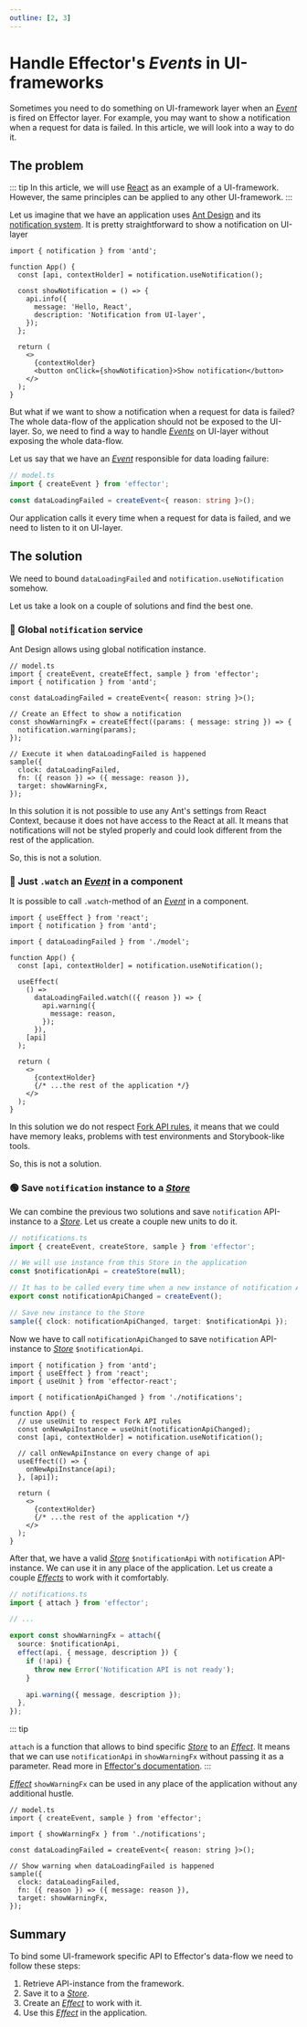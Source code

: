 ```yaml
---
outline: [2, 3]
---
```


# Handle Effector's _Events_ in UI-frameworks

Sometimes you need to do something on UI-framework layer when an [_Event_](https://effector.dev/docs/api/effector/event) is fired on Effector layer. For example, you may want to show a notification when a request for data is failed. In this article, we will look into a way to do it.

## The problem

::: tip
In this article, we will use [React](https://reactjs.org/) as an example of a UI-framework. However, the same principles can be applied to any other UI-framework.
:::

Let us imagine that we have an application uses [Ant Design](https://ant.design/) and its [notification system](https://ant.design/components/notification). It is pretty straightforward to show a notification on UI-layer

```tsx
import { notification } from 'antd';

function App() {
  const [api, contextHolder] = notification.useNotification();

  const showNotification = () => {
    api.info({
      message: 'Hello, React',
      description: 'Notification from UI-layer',
    });
  };

  return (
    <>
      {contextHolder}
      <button onClick={showNotification}>Show notification</button>
    </>
  );
}
```

But what if we want to show a notification when a request for data is failed? The whole data-flow of the application should not be exposed to the UI-layer. So, we need to find a way to handle [_Events_](https://effector.dev/docs/api/effector/event) on UI-layer without exposing the whole data-flow.

Let us say that we have an [_Event_](https://effector.dev/docs/api/effector/event) responsible for data loading failure:

```ts
// model.ts
import { createEvent } from 'effector';

const dataLoadingFailed = createEvent<{ reason: string }>();
```

Our application calls it every time when a request for data is failed, and we need to listen to it on UI-layer.

## The solution

We need to bound `dataLoadingFailed` and `notification.useNotification` somehow.

Let us take a look on a couple of solutions and find the best one.

### 🔴 Global `notification` service

Ant Design allows using global notification instance.

```ts{7-17}
// model.ts
import { createEvent, createEffect, sample } from 'effector';
import { notification } from 'antd';

const dataLoadingFailed = createEvent<{ reason: string }>();

// Create an Effect to show a notification
const showWarningFx = createEffect((params: { message: string }) => {
  notification.warning(params);
});

// Execute it when dataLoadingFailed is happened
sample({
  clock: dataLoadingFailed,
  fn: ({ reason }) => ({ message: reason }),
  target: showWarningFx,
});
```

In this solution it is not possible to use any Ant's settings from React Context, because it does not have access to the React at all. It means that notifications will not be styled properly and could look different from the rest of the application.

So, this is not a solution.

### 🔴 Just `.watch` an [_Event_](https://effector.dev/docs/api/effector/event) in a component

It is possible to call `.watch`-method of an [_Event_](https://effector.dev/docs/api/effector/event) in a component.

```tsx{9-17}
import { useEffect } from 'react';
import { notification } from 'antd';

import { dataLoadingFailed } from './model';

function App() {
  const [api, contextHolder] = notification.useNotification();

  useEffect(
    () =>
      dataLoadingFailed.watch(({ reason }) => {
        api.warning({
          message: reason,
        });
      }),
    [api]
  );

  return (
    <>
      {contextHolder}
      {/* ...the rest of the application */}
    </>
  );
}
```

In this solution we do not respect [Fork API rules](/magazine/fork_api_rules), it means that we could have memory leaks, problems with test environments and Storybook-like tools.

So, this is not a solution.

### 🟢 Save `notification` instance to a [_Store_](https://effector.dev/docs/api/effector/store)

We can combine the previous two solutions and save `notification` API-instance to a [_Store_](https://effector.dev/docs/api/effector/store). Let us create a couple new units to do it.

```ts
// notifications.ts
import { createEvent, createStore, sample } from 'effector';

// We will use instance from this Store in the application
const $notificationApi = createStore(null);

// It has to be called every time when a new instance of notification API is created
export const notificationApiChanged = createEvent();

// Save new instance to the Store
sample({ clock: notificationApiChanged, target: $notificationApi });
```

Now we have to call `notificationApiChanged` to save `notification` API-instance to [_Store_](https://effector.dev/docs/api/effector/store) `$notificationApi`.

```tsx{8-15}
import { notification } from 'antd';
import { useEffect } from 'react';
import { useUnit } from 'effector-react';

import { notificationApiChanged } from './notifications';

function App() {
  // use useUnit to respect Fork API rules
  const onNewApiInstance = useUnit(notificationApiChanged);
  const [api, contextHolder] = notification.useNotification();

  // call onNewApiInstance on every change of api
  useEffect(() => {
    onNewApiInstance(api);
  }, [api]);

  return (
    <>
      {contextHolder}
      {/* ...the rest of the application */}
    </>
  );
}
```

After that, we have a valid [_Store_](https://effector.dev/docs/api/effector/store) `$notificationApi` with `notification` API-instance. We can use it in any place of the application. Let us create a couple [_Effects_](https://effector.dev/docs/api/effector/effect) to work with it comfortably.

```ts
// notifications.ts
import { attach } from 'effector';

// ...

export const showWarningFx = attach({
  source: $notificationApi,
  effect(api, { message, description }) {
    if (!api) {
      throw new Error('Notification API is not ready');
    }

    api.warning({ message, description });
  },
});
```

::: tip

`attach` is a function that allows to bind specific [_Store_](https://effector.dev/docs/api/effector/store) to an [_Effect_](https://effector.dev/docs/api/effector/effect). It means that we can use `notificationApi` in `showWarningFx` without passing it as a parameter. Read more in [Effector's documentation](https://effector.dev/docs/api/effector/attach).
:::

[_Effect_](https://effector.dev/docs/api/effector/effect) `showWarningFx` can be used in any place of the application without any additional hustle.

```ts{8-13}
// model.ts
import { createEvent, sample } from 'effector';

import { showWarningFx } from './notifications';

const dataLoadingFailed = createEvent<{ reason: string }>();

// Show warning when dataLoadingFailed is happened
sample({
  clock: dataLoadingFailed,
  fn: ({ reason }) => ({ message: reason }),
  target: showWarningFx,
});
```

## Summary

To bind some UI-framework specific API to Effector's data-flow we need to follow these steps:

1. Retrieve API-instance from the framework.
2. Save it to a [_Store_](https://effector.dev/docs/api/effector/store).
3. Create an [_Effect_](https://effector.dev/docs/api/effector/effect) to work with it.
4. Use this [_Effect_](https://effector.dev/docs/api/effector/effect) in the application.
